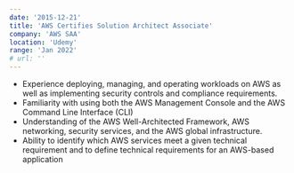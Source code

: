 ```yaml
---
date: '2015-12-21'
title: 'AWS Certifies Solution Architect Associate'
company: 'AWS SAA'
location: 'Udemy'
range: 'Jan 2022'
# url: ''
---
```


- Experience deploying, managing, and operating workloads on AWS as well as implementing security controls and compliance requirements.
- Familiarity with using both the AWS Management Console and the AWS Command Line Interface (CLI)
- Understanding of the AWS Well-Architected Framework, AWS networking, security services, and the AWS global infrastructure.
- Ability to identify which AWS services meet a given technical requirement and to define technical requirements for an AWS-based application
